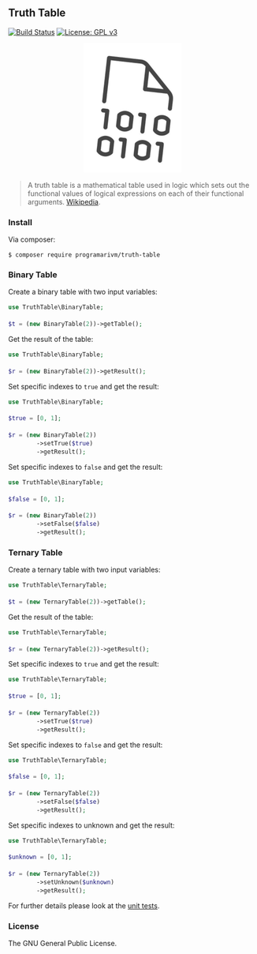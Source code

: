 ## Truth Table

[![Build Status](https://travis-ci.org/programarivm/truth-table.svg?branch=master)](https://travis-ci.org/programarivm/truth-table)
[![License: GPL v3](https://img.shields.io/badge/License-GPL%20v3-blue.svg)](https://www.gnu.org/licenses/gpl-3.0)

<p align="center">
	<img src="https://github.com/programarivm/truth-table/blob/master/resources/logo.png" />
</p>

> A truth table is a mathematical table used in logic which sets out the functional values of logical expressions on each of their functional arguments. [Wikipedia](https://en.wikipedia.org/wiki/Truth_table).

### Install

Via composer:

    $ composer require programarivm/truth-table

### Binary Table

Create a binary table with two input variables:

```php
use TruthTable\BinaryTable;

$t = (new BinaryTable(2))->getTable();

```

Get the result of the table:

```php
use TruthTable\BinaryTable;

$r = (new BinaryTable(2))->getResult();

```

Set specific indexes to `true` and get the result:

```php
use TruthTable\BinaryTable;

$true = [0, 1];

$r = (new BinaryTable(2))
		->setTrue($true)
		->getResult();

```

Set specific indexes to `false` and get the result:

```php
use TruthTable\BinaryTable;

$false = [0, 1];

$r = (new BinaryTable(2))
		->setFalse($false)
		->getResult();

```

### Ternary Table

Create a ternary table with two input variables:

```php
use TruthTable\TernaryTable;

$t = (new TernaryTable(2))->getTable();

```

Get the result of the table:

```php
use TruthTable\TernaryTable;

$r = (new TernaryTable(2))->getResult();

```

Set specific indexes to `true` and get the result:

```php
use TruthTable\TernaryTable;

$true = [0, 1];

$r = (new TernaryTable(2))
		->setTrue($true)
		->getResult();

```

Set specific indexes to `false` and get the result:

```php
use TruthTable\TernaryTable;

$false = [0, 1];

$r = (new TernaryTable(2))
		->setFalse($false)
		->getResult();

```

Set specific indexes to unknown and get the result:

```php
use TruthTable\TernaryTable;

$unknown = [0, 1];

$r = (new TernaryTable(2))
		->setUnknown($unknown)
		->getResult();

```

For further details please look at the [unit tests](https://github.com/programarivm/truth-table/tree/master/tests).

### License

The GNU General Public License.
